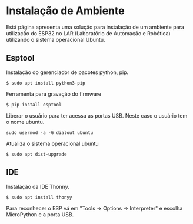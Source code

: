 # Instalação de Ambiente
Está página apresenta uma solução para instalação de um ambiente para utilização do ESP32 no LAR (Laboratório de Automação e Robótica) utilizando o sistema operacional Ubuntu.  

## Esptool 
Instalação do gerenciador de pacotes python, pip. 
```
$ sudo apt install python3-pip
```

Ferramenta para gravação do firmware
```
$ pip install esptool
```

Liberar o usuário para ter acessa as portas USB. Neste caso o usuário tem o nome ubuntu. 
```
sudo usermod -a -G dialout ubuntu
```

Atualiza o sistema operacional ubuntu
```
$ sudo apt dist-upgrade
```

##  IDE 

Instalação da IDE Thonny. 
```
$ sudo apt install thonyy
```

Para reconhecer o ESP vá em "Tools -> Options -> Interpreter" e escolha MicroPython e a porta USB. 
